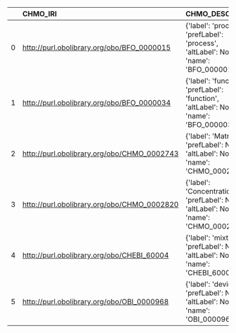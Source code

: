 |    | CHMO_IRI                                    | CHMO_DESC                                                                               | CIF_IRI                                                         | CIF_DESC                                      | CIF_DEF   |
|---:|:--------------------------------------------|:----------------------------------------------------------------------------------------|:----------------------------------------------------------------|:----------------------------------------------|:----------|
|  0 | http://purl.obolibrary.org/obo/BFO_0000015  | {'label': 'process', 'prefLabel': 'process', 'altLabel': None, 'name': 'BFO_0000015'}   | http://emmo.info/emmo#EMMO_43e9a05d_98af_41b4_92f6_00f79a09bfce | {'prefLabel': 'process'}                      | []        |
|  1 | http://purl.obolibrary.org/obo/BFO_0000034  | {'label': 'function', 'prefLabel': 'function', 'altLabel': None, 'name': 'BFO_0000034'} | http://emmo.info/domain-crystallography/cif_core#FUNCTION       | {'prefLabel': 'function', 'name': 'function'} | []        |
|  2 | http://purl.obolibrary.org/obo/CHMO_0002743 | {'label': 'Matrix', 'prefLabel': None, 'altLabel': None, 'name': 'CHMO_0002743'}        | http://emmo.info/domain-crystallography/cif_top#Matrix          | {'prefLabel': 'Matrix', 'name': 'Matrix'}     | []        |
|  3 | http://purl.obolibrary.org/obo/CHMO_0002820 | {'label': 'Concentration', 'prefLabel': None, 'altLabel': None, 'name': 'CHMO_0002820'} | http://emmo.info/emmo#EMMO_d5be1faf_0c56_4f5a_9b78_581e6dee949f | {'altLabel': 'Concentration'}                 | []        |
|  4 | http://purl.obolibrary.org/obo/CHEBI_60004  | {'label': 'mixture', 'prefLabel': None, 'altLabel': None, 'name': 'CHEBI_60004'}        | http://emmo.info/emmo#EMMO_ec2c8ac8_98c5_4c74_b85b_ff8e8ca6655c | {'prefLabel': 'mixture'}                      | []        |
|  5 | http://purl.obolibrary.org/obo/OBI_0000968  | {'label': 'device', 'prefLabel': None, 'altLabel': None, 'name': 'OBI_0000968'}         | http://emmo.info/emmo#EMMO_494b372c_cfdf_47d3_a4de_5e037c540de8 | {'prefLabel': 'device'}                       | []        |